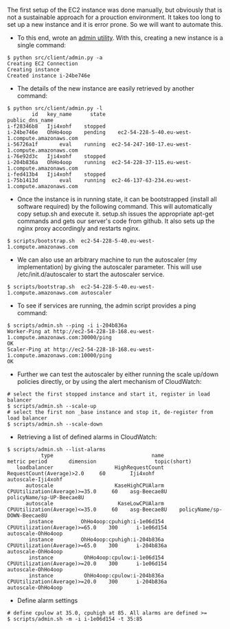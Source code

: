The first setup of the EC2 instance was done manually, but obviously that is not a sustainable
approach for a prouction environment. It takes too long to set up a new instance and it is error
prone. So we will want to automate this.  

* To this end, wrote an [admin utility](https://github.com/miraculixx/OhHo4oop-ec2autoscale/blob/master/src/client/admin.py). With this, creating a new instance is a single command:
```
$ python src/client/admin.py -a 
Creating EC2 Connection
Creating instance
Created instance i-24be746e
```

* The details of the new instance are easily retrieved by another command:
```
$ python src/client/admin.py -l 
        id   key_name      state                                    public_dns_name
i-f28346b8   Iji4xohf    stopped                                                   
i-24be746e   OhHo4oop    pending    ec2-54-228-5-40.eu-west-1.compute.amazonaws.com
i-56726a1f       eval    running  ec2-54-247-160-17.eu-west-1.compute.amazonaws.com
i-76e92d3c   Iji4xohf    stopped                                                   
i-204b836a   OhHo4oop    running  ec2-54-228-37-115.eu-west-1.compute.amazonaws.com
i-fed413b4   Iji4xohf    stopped                                                   
i-75b1413d       eval    running  ec2-46-137-63-234.eu-west-1.compute.amazonaws.com
```

* Once the instance is in running state, it can be bootstrapped (install all software required)
by the following command. This will automatically copy setup.sh and execute it. setup.sh issues the appropriate apt-get commands and gets our server's code from github. It also sets up the nginx proxy accordingly and restarts nginx.
```
$ scripts/bootstrap.sh  ec2-54-228-5-40.eu-west-1.compute.amazonaws.com
```
* We can also use an arbitrary machine to run the autoscaler (my implementation) by giving the
autoscaler parameter. This will use /etc/init.d/autoscaler to start the autoscaler service.
```
$ scripts/bootstrap.sh  ec2-54-228-5-40.eu-west-1.compute.amazonaws.com autoscaler
```

* To see if services are running, the admin script provides a ping command:
```
$ scripts/admin.sh --ping -i i-204b836a
Worker-Ping at http://ec2-54-228-18-168.eu-west-1.compute.amazonaws.com:30000/ping
OK
Scaler-Ping at http://ec2-54-228-18-168.eu-west-1.compute.amazonaws.com:10000/ping
OK
```

* Further we can test the autoscaler by either running the scale up/down policies directly, or by using the alert mechanism of CloudWatch:
```
# select the first stopped instance and start it, register in load balancer
$ scripts/admin.sh --scale-up
# select the first non _base instance and stop it, de-register from load balancer
$ scripts/admin.sh --scale-down
```

* Retrieving a list of defined alarms in CloudWatch:
```
$ scripts/admin.sh --list-alarms
           type                                name                         metric period       dimension                   topic(short)
   loadbalancer                    HighRequestCount      RequestCount(Average)>2.0     60        Iji4xohf             autoscale-Iji4xohf
      autoscale                    KaseHighCPUAlarm  CPUUtilization(Average)>=35.0     60    asg-Beecae8U      policyName/sp-UP-Beecae8U
      autoscale                     KaseLowCPUAlarm  CPUUtilization(Average)<=35.0     60    asg-Beecae8U    policyName/sp-DOWN-Beecae8U
       instance         OhHo4oop:cpuhigh:i-1e06d154  CPUUtilization(Average)>=65.0    300      i-1e06d154             autoscale-OhHo4oop
       instance         OhHo4oop:cpuhigh:i-204b836a  CPUUtilization(Average)>=65.0    300      i-204b836a             autoscale-OhHo4oop
       instance          OhHo4oop:cpulow:i-1e06d154  CPUUtilization(Average)>=20.0    300      i-1e06d154             autoscale-OhHo4oop
       instance          OhHo4oop:cpulow:i-204b836a  CPUUtilization(Average)>=20.0    300      i-204b836a             autoscale-OhHo4oop
```

* Define alarm settings
```
# define cpulow at 35.0, cpuhigh at 85. All alarms are defined >=
$ scripts/admin.sh -m -i i-1e06d154 -t 35:85
```